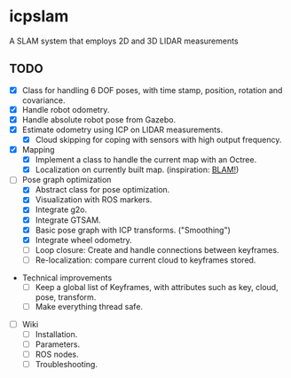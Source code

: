 # icpslam
A SLAM system that employs 2D and 3D LIDAR measurements


## TODO
- [X] Class for handling 6 DOF poses, with time stamp, position, rotation and covariance.
- [X] Handle robot odometry.
- [X] Handle absolute robot pose from Gazebo.
- [X] Estimate odometry using ICP on LIDAR measurements.
  - [X] Cloud skipping for coping with sensors with high output frequency.
- [X] Mapping
  - [X] Implement a class to handle the current map with an Octree.
  - [X] Localization on currently built map. (inspiration: [BLAM!](https://github.com/erik-nelson/blam))
- [ ] Pose graph optimization
  - [X] Abstract class for pose optimization.
  - [X] Visualization with ROS markers.
  - [X] Integrate g2o.
  - [X] Integrate GTSAM.
  - [X] Basic pose graph with ICP transforms. ("Smoothing")
  - [X] Integrate wheel odometry.
  - [ ] Loop closure: Create and handle connections between keyframes.
  - [ ] Re-localization: compare current cloud to keyframes stored.
- Technical improvements
  - [ ] Keep a global list of Keyframes, with attributes such as key, cloud, pose, transform.
  - [ ] Make everything thread safe.
- [ ] Wiki
  - [ ] Installation.
  - [ ] Parameters.
  - [ ] ROS nodes.
  - [ ] Troubleshooting.
